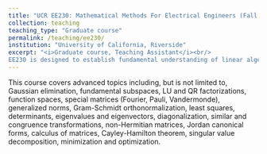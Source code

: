 ```yaml
---
title: "UCR EE230: Mathematical Methods For Electrical Engineers (Fall 2022 - 2024)"
collection: teaching
teaching_type: "Graduate course"
permalink: /teaching/ee230/
institution: "University of California, Riverside"
excerpt: "<i>Graduate course, Teaching Assistant</i><br/>
EE230 is designed to establish fundamental understanding of linear algebra and its applications to prepare PhD students for future research in science and engineering."
---
```

This course covers advanced topics including, but is not limited to, Gaussian elimination, fundamental subspaces, LU and QR factorizations, function spaces, special matrices (Fourier, Pauli, Vandermonde), generalized norms, Gram-Schmidt orthonormalization, least squares, determinants, eigenvalues and eigenvectors, diagonalization, similar and congruence transformations, non-Hermitian matrices, Jordan canonical forms, calculus of matrices, Cayley-Hamilton theorem, singular value decomposition, minimization and optimization.
